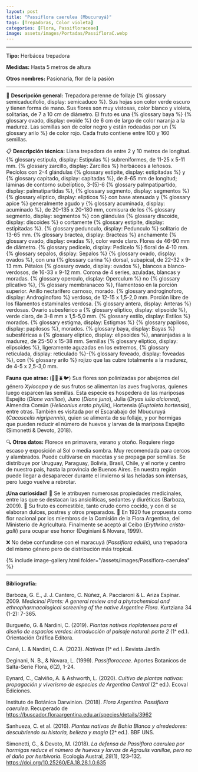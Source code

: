 ```yaml
---
layout: post
title: "Passiflora caerulea (Mbucuruyá)"
tags: [Trepadoras, Color violeta]
categories: [Flora, Passifloraceae]
image: assets/images/Portadas/PassifloraC.webp
---
```


***

**Tipo:** Herbácea trepadora

**Medidas:** Hasta 5 metros de altura

**Otros nombres:** Pasionaria, flor de la pasión

***

🌱 **Descripción general:** Trepadora perenne de follaje {% glossary semicaducifolio, display: semicaduco %}. Sus hojas son color verde oscuro y tienen forma de mano. Sus flores son muy vistosas, color blanco y violeta, solitarias, de 7 a 10 cm de diámetro. El fruto es una {% glossary baya %} {% glossary ovado, display: ovoide %} de 6 cm de largo de color naranja a la madurez. Las semillas son de color negro y están rodeadas por un {% glossary arilo %} de color rojo. Cada fruto contiene entre 100 y 160 semillas.

📋 **Descripción técnica:** Liana trepadora de entre 2 y 10 metros de longitud. {% glossary estipula, display: Estipulas %} subreniformes, de 11-25 x 5-11 mm. {% glossary zarcillo, display: Zarcillos %} herbáceos a leñosos. Pecíolos con 2-4 glándulas {% glossary estipite, display: estipitadas %} y {% glossary capitado, display: capitadas %}, de 8-65 mm de longitud; láminas de contorno subelíptico, 3-(5)-6 {% glossary palmpatipartido, display: palmatipartidas %}, {% glossary segmento, display: segmentos %} {% glossary eliptico, display: elipticos %} con base atenuada y {% glossary apice %} generalmente agudo y {% glossary acuminada, display: acuminado %}, de 20-135 x 20-180 mm, comisura de los {% glossary segmento, display: segmentos %} con glándulas {% glossary discoide, display: discoides %} o cortamente {% glossary estipite, display: estipitadas %}. {% glossary pedunculo, display: Pedunculo %} solitario de 13-65 mm. {% glossary bractea, display: Bracteas %} anchamente {% glossary ovado, display: ovadas %}, color verde claro. Flores de 46-90 mm de diámetro. {% glossary pedicelo, display: Pedicelo %} floral de 4-10 mm. {% glossary sepalos, display: Sepalos %} {% glossary ovado, display: ovados %}, con una {% glossary carina %} dorsal, subapical, de 22-32 x 9- 13 mm. Pétalos {% glossary ovado, display: ovados %}, blancos a blanco-verdosos, de 16-33 x 9-12 mm. Corona de 4 series, azuladas, blancas y moradas. {% glossary operculo, display: Operculum %} no {% glossary plicativo %}, {% glossary membranaceo %}, filamentoso en la porción superior. Anillo nectarífero carnoso, morado. {% glossary androginoforo, display: Androginoforo %} verdoso, de 12-15 x 1,5-2,0 mm. Porción libre de los filamentos estaminales verdosa. {% glossary antera, display: Anteras %} verdosas. Ovario subesférico a {% glossary eliptico, display: elipsoide %}, verde claro, de 3-8 mm x 1,5-5,0 mm. {% glossary estilo, display: Estilos %} morados. {% glossary estigma, display: Estigmas %} {% glossary papiloso, display: papilosos %}, morados. {% glossary baya, display: Bayas %} subesféricas a {% glossary eliptico, display: elipsoides %}, anaranjadas a la madurez, de 25-50 x 15-38 mm. Semillas {% glossary eliptico, display: elipsoides %}, ligeramente aguzadas en los extremos, {% glossary reticulada, display: reticulado %}-{% glossary foveado, display: foveadas %}, con {% glossary arilo %} rojizo que las cubre totalmente a la madurez, de 4-5 x 2,5-3,0 mm.

**Fauna que atrae:** (🦋🐝🪲🐦) Sus flores son polinizadas por abejorros del género *Xylocopa* y de sus frutos se alimentan las aves frugívoras, quienes luego esparcen las semillas. Esta especie es hospedera de las mariposas Espejito (*Dione vanillae*), Juno (*Dione juno*), Julia (*Dryas iulia alcionea*), Almendra Común (*Heliconius erato phyllis*), Hortensia (*Euptoieta hortensia*), entre otras. También es visitada por el Escarabajo del Mbucuruyá (*Cacoscelis nigripennis*), quien se alimenta de su follaje, y por hormigas que pueden reducir el número de huevos y larvas de la mariposa Espejito (Simonetti & Devoto, 2018).

🔍 **Otros datos:** Florece en primavera, verano y otoño. Requiere riego escaso y exposición al Sol o media sombra. Muy recomendada para cercos y alambrados. Puede cultivarse en macetas y se propaga por semillas. Se distribuye por Uruguay, Paraguay, Bolivia, Brasil, Chile, y el norte y centro de nuestro país, hasta la provincia de Buenos Aires. En nuestra región puede llegar a desaparecer durante el invierno si las heladas son intensas, pero luego vuelve a rebrotar.

**¡Una curiosidad!** 👀 Se le atribuyen numerosas propiedades medicinales, entre las que se destacan las ansiolíticas, sedantes y diuréticas (Barboza, 2009).
👀 Su fruto es comestible, tanto crudo como cocido, y con él se elaboran dulces, postres y otros preparados.
👀 En 1920 fue propuesta como flor nacional por los miembros de la Comisión de la Flora Argentina, del Ministerio de Agricultura. Finalmente se aceptó al Ceibo (*Erythrina crista-galli*) para ocupar ese honor (Deginiani & Novara, 1999).

❌ No debe confundirse con el maracuyá (*Passiflora edulis*), una trepadora del mismo género pero de distribución más tropical.

 {% include image-gallery.html folder="/assets/images/Passiflora-caerulea" %}

***

**Bibliografía:**

Barboza, G. E., J. J. Cantero, C. Núñez, A. Pacciaroni & L. Ariza Espinar. 2009. *Medicinal Plants: A general review and a phytochemical and ethnopharmacological screening of the native Argentine Flora*. Kurtziana 34 (1-2): 7-365.

Burgueño, G. & Nardini, C. (2019). *Plantas nativas rioplatenses para el diseño de espacios verdes: introducción al paisaje natural: parte 2* (1ᵃ ed.). Orientación Gráfica Editora.

Cané, L. & Nardini, C. A. (2023). *Nativas* (1ᵃ ed.). Revista Jardín

Deginani, N. B., & Novara, L. (1999). *Passifloraceae*. Aportes Botanicos de Salta-Serie Flora, *6*(2), 1-24.

Eynard, C., Calviño, A. & Ashworth, L. (2020). *Cultivo de plantas nativas: propagación y viverismo de especies de Argentina Central* (2ᵃ ed.). Ecoval Ediciones.

Instituto de Botánica Darwinion. (2018). *Flora Argentina. Passiflora caerulea*. Recuperado de https://buscador.floraargentina.edu.ar/species/details/3962

Sanhueza, C. et al. (2016). *Plantas nativas de Bahía Blanca y alrededores: descubriendo su historia, belleza y magia* (2ᵃ ed.). BBF UNS.

Simonetti, G., & Devoto, M. (2018). *La defensa de Passiflora caerulea por hormigas reduce el número de huevos y larvas de Agraulis vanillae, pero no el daño por herbivoría*. Ecología Austral, *28*(1), 123–132. https://doi.org/10.25260/EA.18.28.1.0.635
